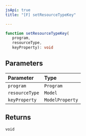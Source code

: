 ```yaml
---
jsApi: true
title: "[F] setResourceTypeKey"

---
```

```ts
function setResourceTypeKey(
   program, 
   resourceType, 
   keyProperty): void
```

## Parameters

| Parameter | Type |
| :------ | :------ |
| `program` | `Program` |
| `resourceType` | `Model` |
| `keyProperty` | `ModelProperty` |

## Returns

`void`
